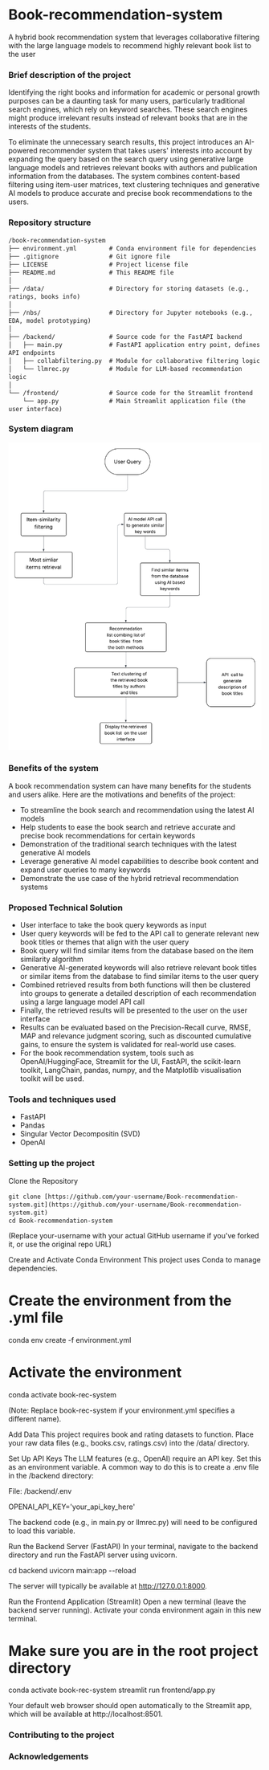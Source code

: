 # Book-recommendation-system
A hybrid book recommendation system that leverages collaborative filtering with the large language models to recommend highly relevant book list to the user

### Brief description of the project

Identifying the right books and information for academic or personal growth purposes can be a daunting task for many users, particularly traditional search engines, which rely on keyword searches. These search engines might produce irrelevant results instead of relevant books that are in the interests of the students. 

To eliminate the unnecessary search results, this project introduces an AI-powered recommender system that takes users' interests into account by expanding the query based on the search query using generative large language models and retrieves relevant books with authors and publication information from the databases. The system combines content-based filtering using item-user matrices, text clustering techniques and generative AI models to produce accurate and precise book recommendations to the users.

### Repository structure

```
/book-recommendation-system
├── environment.yml         # Conda environment file for dependencies
├── .gitignore              # Git ignore file
├── LICENSE                 # Project license file
├── README.md               # This README file
│
├── /data/                  # Directory for storing datasets (e.g., ratings, books info)
│
├── /nbs/                   # Directory for Jupyter notebooks (e.g., EDA, model prototyping)
│
├── /backend/               # Source code for the FastAPI backend
│   ├── main.py             # FastAPI application entry point, defines API endpoints
│   ├── collabfiltering.py  # Module for collaborative filtering logic
│   └── llmrec.py           # Module for LLM-based recommendation logic
│
└── /frontend/              # Source code for the Streamlit frontend
    └── app.py              # Main Streamlit application file (the user interface)
```

### System diagram

![sysdesign](https://github.com/avikumart/Book-recommendation-system/blob/main/assets/Book%20recsys%20diagram.png)

### Benefits of the system

A book recommendation system can have many benefits for the students and users alike. Here are the motivations and benefits of the project:

- To streamline the book search and recommendation using the latest AI models 
- Help students to ease the book search and retrieve accurate and precise book recommendations for certain keywords
- Demonstration of the traditional search techniques with the latest generative AI models 
- Leverage generative AI model capabilities to describe book content and expand user queries to many keywords
- Demonstrate the use case of the hybrid retrieval recommendation systems

### Proposed Technical Solution

- User interface to take the book query keywords as input 
- User query keywords will be fed to the API call to generate relevant new book titles or themes that align with the user query
- Book query will find similar items from the database based on the item similarity algorithm
- Generative AI-generated keywords will also retrieve relevant book titles or similar items from the database to find similar items to the user query
- Combined retrieved results from both functions will then be  clustered into groups to generate a detailed description of each recommendation using a large language model API call
- Finally, the retrieved results will be presented to the user on the user interface
- Results can be evaluated based on the Precision-Recall curve, RMSE, MAP and relevance judgment scoring, such as discounted cumulative gains, to ensure the system is validated for real-world use cases.
- For the book recommendation system, tools such as OpenAI/HuggingFace, Streamlit for the UI, FastAPI, the scikit-learn toolkit, LangChain, pandas, numpy, and the Matplotlib visualisation toolkit will be used.

### Tools and techniques used

- FastAPI
- Pandas
- Singular Vector Decompositin (SVD)
- OpenAI 

### Setting up the project
Clone the Repository

```
git clone [https://github.com/your-username/Book-recommendation-system.git](https://github.com/your-username/Book-recommendation-system.git)
cd Book-recommendation-system
```

(Replace your-username with your actual GitHub username if you've forked it, or use the original repo URL)

Create and Activate Conda Environment
This project uses Conda to manage dependencies.

# Create the environment from the .yml file
conda env create -f environment.yml

# Activate the environment
conda activate book-rec-system 


(Note: Replace book-rec-system if your environment.yml specifies a different name).

Add Data
This project requires book and rating datasets to function. Place your raw data files (e.g., books.csv, ratings.csv) into the /data/ directory.

Set Up API Keys
The LLM features (e.g., OpenAI) require an API key. Set this as an environment variable. A common way to do this is to create a .env file in the /backend directory:

File: /backend/.env

OPENAI_API_KEY='your_api_key_here'


The backend code (e.g., in main.py or llmrec.py) will need to be configured to load this variable.

Run the Backend Server (FastAPI)
In your terminal, navigate to the backend directory and run the FastAPI server using uvicorn.

cd backend
uvicorn main:app --reload


The server will typically be available at http://127.0.0.1:8000.

Run the Frontend Application (Streamlit)
Open a new terminal (leave the backend server running). Activate your conda environment again in this new terminal.

# Make sure you are in the root project directory
conda activate book-rec-system
streamlit run frontend/app.py


Your default web browser should open automatically to the Streamlit app, which will be available at http://localhost:8501.


### Contributing to the project

### Acknowledgements
